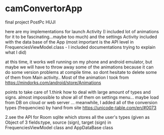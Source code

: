 # camConvertorApp
final project PostPc HUJI

here are my implementations for launch Activity (I included lot of animations for it to be fascinating...maybe too much) and the settings Activity
included with the data base of the App (most important is the API level in  FrequenciesViewModel.class - I included documentations 
trying to explain what I did)

at this time, it works well running on my phone and android emulator, but maybe we will have to throw away some of the animations because it can 
do some version problems at compile time. so dont hesitate to delete some of them from Main activity.. Most of the animation I took from https://mindorks.com/android/store/Animations


points to take care of
1.think how to deal with large amount of types and signs. almost impossible to show all of them on settings menu... 
maybe load from DB on cloud or web server
... meanwhile, I added all of the conversion types (frequencies) by hand from site https://unicode-table.com/en/#0073

2.see the API for Room sqlite which stores all the user's types (given as Object of 3 fields:type, source (sign), target (sign) 
in FrequenciesViewModel class and AppDataBase class


